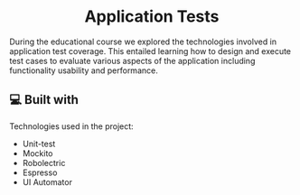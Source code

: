 <h1 align="center" id="title">Application Tests</h1>

<p id="description">

During the educational course we explored the technologies involved in application test coverage. This entailed learning how to design and execute test cases to evaluate various aspects of the application including functionality usability and performance.</p>

  
<h2>💻 Built with</h2>

Technologies used in the project:

*   Unit-test
*   Mockito
*   Robolectric
*   Espresso
*   UI Automator
